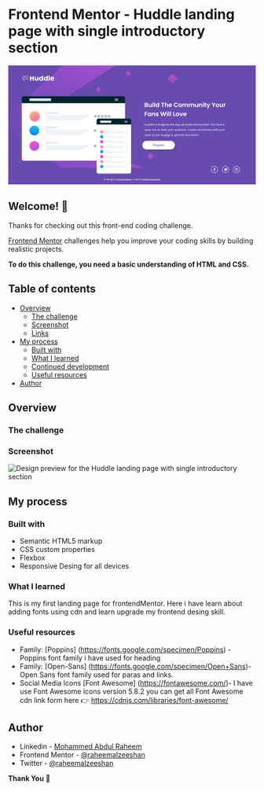 # Frontend Mentor - Huddle landing page with single introductory section

![Design preview for the Huddle landing page with single introductory section](./images/screenshot.png)

## Welcome! 👋

Thanks for checking out this front-end coding challenge.

[Frontend Mentor](https://www.frontendmentor.io) challenges help you improve your coding skills by building realistic projects.

**To do this challenge, you need a basic understanding of HTML and CSS.**
## Table of contents

- [Overview](#overview)
  - [The challenge](#the-challenge)
  - [Screenshot](#screenshot)
  - [Links](#links)
- [My process](#my-process)
  - [Built with](#built-with)
  - [What I learned](#what-i-learned)
  - [Continued development](#continued-development)
  - [Useful resources](#useful-resources)
- [Author](#author)


## Overview

### The challenge


### Screenshot

![Design preview for the Huddle landing page with single introductory section](./screenshot.png)


## My process

### Built with

- Semantic HTML5 markup
- CSS custom properties
- Flexbox
- Responsive Desing for all devices

### What I learned
This is my first landing page for frontendMentor. Here i have learn about adding fonts using cdn and learn upgrade my frontend desing skill.

### Useful resources

- Family: [Poppins] (https://fonts.google.com/specimen/Poppins) - Poppins font family i have used for heading 
- Family: [Open-Sans] (https://fonts.google.com/specimen/Open+Sans)- Open Sans font family used for paras and links.
- Social Media Icons [Font Awesome] (https://fontawesome.com/)- I have use Font Awesome icons version 5.8.2 you can get all Font Awesome cdn link form here 👉 https://cdnjs.com/libraries/font-awesome/

## Author

- Linkedin - [Mohammed Abdul Raheem](https://www.linkedin.com/in/raheemalzeeshan)
- Frontend Mentor - [@raheemalzeeshan](https://www.frontendmentor.io/profile/raheemalzeeshan)
- Twitter - [@raheemalzeeshan](https://www.twitter.com/raheemalzeeshan)

**Thank You** 🚀
